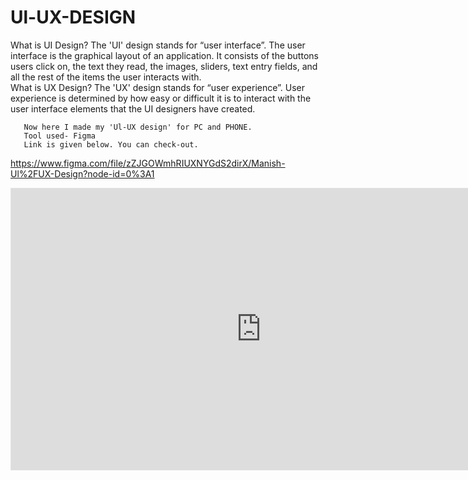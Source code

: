 # Ul-UX-DESIGN
What is UI Design? The 'UI' design stands for “user interface”. The user interface is the graphical layout of an application. It consists of the buttons users click on, the text they read, the images, sliders, text entry fields, and all the rest of the items the user interacts with.           
       What is UX Design? The 'UX' design stands for “user experience”. User experience is determined by how easy or difficult it is to interact with the user interface elements that the UI designers have created.
       
       Now here I made my 'Ul-UX design' for PC and PHONE.
       Tool used- Figma
       Link is given below. You can check-out.


https://www.figma.com/file/zZJGOWmhRIUXNYGdS2dirX/Manish-Ul%2FUX-Design?node-id=0%3A1

<iframe style="border: 1px solid rgba(0, 0, 0, 0.1);" width="800" height="450" src="https://www.figma.com/embed?embed_host=share&url=https%3A%2F%2Fwww.figma.com%2Ffile%2FzZJGOWmhRIUXNYGdS2dirX%2FManish-Ul%252FUX-Design%3Fnode-id%3D0%253A1" allowfullscreen></iframe>
